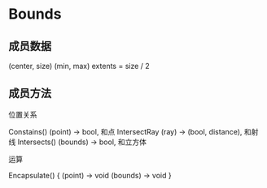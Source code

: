 # Bounds

## 成员数据

(center, size)
(min, max)
extents = size / 2


## 成员方法

位置关系

Constains()  (point) -> bool, 和点
IntersectRay  (ray) -> (bool, distance), 和射线
Intersects()  (bounds) -> bool, 和立方体

运算

Encapsulate()
{
    (point) -> void
    (bounds) -> void
}
